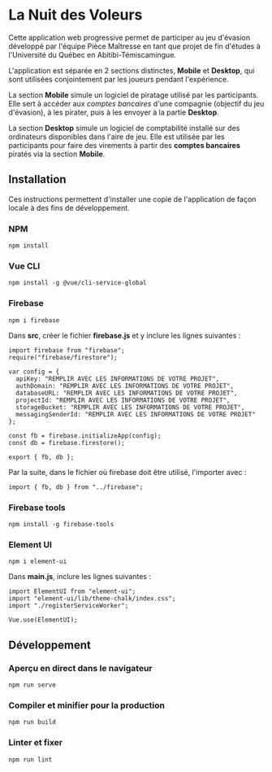 # La Nuit des Voleurs

Cette application web progressive permet de participer au jeu d'évasion développé par l'équipe Pièce Maîtresse en tant que projet de fin d'études à l'Université du Québec en Abitibi-Témiscamingue.

L'application est séparée en 2 sections distinctes, **Mobile** et **Desktop**, qui sont utilisées conjointement par les joueurs pendant l'expérience.

La section **Mobile** simule un logiciel de piratage utilisé par les participants. Elle sert à accéder aux _comptes bancaires_ d'une compagnie (objectif du jeu d'évasion), à les pirater, puis à les envoyer à la partie **Desktop**.

La section **Desktop** simule un logiciel de comptabilité installé sur des ordinateurs disponibles dans l'aire de jeu. Elle est utilisée par les participants pour faire des virements à partir des **comptes bancaires** piratés via la section **Mobile**.

## Installation

Ces instructions permettent d'installer une copie de l'application de façon locale à des fins de développement.

### NPM

```
npm install
```

### Vue CLI

```
npm install -g @vue/cli-service-global
```

### Firebase

```
npm i firebase
```

Dans **src**, créer le fichier **firebase.js** et y inclure les lignes suivantes :

```
import firebase from "firebase";
require("firebase/firestore");

var config = {
  apiKey: "REMPLIR AVEC LES INFORMATIONS DE VOTRE PROJET",
  authDomain: "REMPLIR AVEC LES INFORMATIONS DE VOTRE PROJET",
  databaseURL: "REMPLIR AVEC LES INFORMATIONS DE VOTRE PROJET",
  projectId: "REMPLIR AVEC LES INFORMATIONS DE VOTRE PROJET",
  storageBucket: "REMPLIR AVEC LES INFORMATIONS DE VOTRE PROJET",
  messagingSenderId: "REMPLIR AVEC LES INFORMATIONS DE VOTRE PROJET"
};

const fb = firebase.initializeApp(config);
const db = firebase.firestore();

export { fb, db };
```

Par la suite, dans le fichier où firebase doit être utilisé, l'importer avec :

```
import { fb, db } from "../firebase";
```

### Firebase tools

```
npm install -g firebase-tools
```

### Element UI

```
npm i element-ui
```

Dans **main.js**, inclure les lignes suivantes :

```
import ElementUI from "element-ui";
import "element-ui/lib/theme-chalk/index.css";
import "./registerServiceWorker";

Vue.use(ElementUI);
```

## Développement

### Aperçu en direct dans le navigateur

```
npm run serve
```

### Compiler et minifier pour la production

```
npm run build
```

### Linter et fixer

```
npm run lint
```
